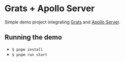 # Grats + Apollo Server

Simple demo project integrating [Grats](https://grats.capt.dev/) and [Apollo Server](https://www.npmjs.com/package/@apollo/server).

## Running the demo

- `$ pnpm install`
- `$ pnpm run start`
